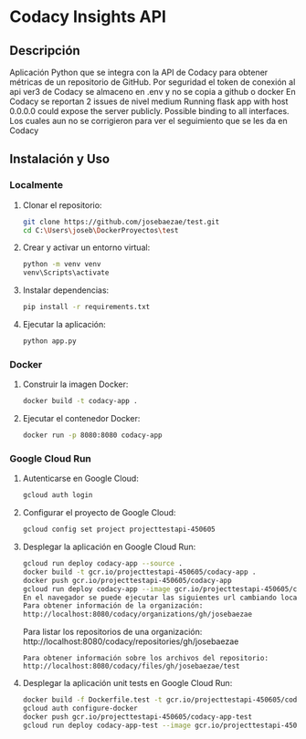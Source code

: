# Codacy Insights API

## Descripción
Aplicación Python que se integra con la API de Codacy para obtener métricas de un repositorio de GitHub.
Por seguridad el token de conexión al api ver3 de Codacy se almaceno en .env y no se copia a github o docker
En Codacy se reportan 2 issues de nivel medium
Running flask app with host 0.0.0.0 could expose the server publicly.
Possible binding to all interfaces.
Los cuales aun no se corrigieron para ver el seguimiento que se les da en Codacy

## Instalación y Uso

### Localmente

1. Clonar el repositorio:
    ```bash
    git clone https://github.com/josebaezae/test.git
    cd C:\Users\joseb\DockerProyectos\test
    ```

2. Crear y activar un entorno virtual:
    ```bash
    python -m venv venv
    venv\Scripts\activate
    ```

3. Instalar dependencias:
    ```bash
    pip install -r requirements.txt
    ```

4. Ejecutar la aplicación:
    ```bash
    python app.py
    ```

### Docker

1. Construir la imagen Docker:
    ```bash
    docker build -t codacy-app .
    ```

2. Ejecutar el contenedor Docker:
    ```bash
    docker run -p 8080:8080 codacy-app
    ```

### Google Cloud Run

1. Autenticarse en Google Cloud:
    ```bash
    gcloud auth login
    ```

2. Configurar el proyecto de Google Cloud:
    ```bash
    gcloud config set project projecttestapi-450605
    ```

3. Desplegar la aplicación en Google Cloud Run:
    ```bash
    gcloud run deploy codacy-app --source .
    docker build -t gcr.io/projecttestapi-450605/codacy-app .
    docker push gcr.io/projecttestapi-450605/codacy-app
    gcloud run deploy codacy-app --image gcr.io/projecttestapi-450605/codacy-app --region us-west1 --platform managed --allow-unauthenticated
	En el navegador se puede ejecutar las siguientes url cambiando localhost:8080 por la url que prorcione Cloud Run cuando ya se este en linea la aplicación.
	Para obtener información de la organización:
    http://localhost:8080/codacy/organizations/gh/josebaezae
    ```
	Para listar los repositorios de una organización:
    http://localhost:8080/codacy/repositories/gh/josebaezae
    ```
	Para obtener información sobre los archivos del repositorio:
    http://localhost:8080/codacy/files/gh/josebaezae/test    
	```
4. Desplegar la aplicación unit tests en Google Cloud Run:
    ```bash
    docker build -f Dockerfile.test -t gcr.io/projecttestapi-450605/codacy-app-test .
    gcloud auth configure-docker
    docker push gcr.io/projecttestapi-450605/codacy-app-test
    gcloud run deploy codacy-app-test --image gcr.io/projecttestapi-450605/codacy-app-test --region us-west1 --platform managed --allow-unauthenticated
	```